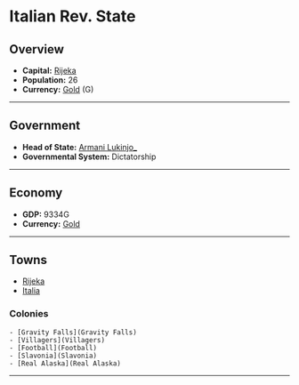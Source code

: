 # Italian Rev. State

## Overview

- **Capital:** [Rijeka](Rijeka)
- **Population:** 26
- **Currency:** [Gold](Gold) (G)

---

## Government

- **Head of State:** [Armani Lukinjo_](Lukinjo_)
- **Governmental System:** Dictatorship

---

## Economy

- **GDP:** 9334G
- **Currency:** [Gold](Gold)

---

## Towns

- [Rijeka](Rijeka)
- [Italia](Italia)

###     Colonies

    - [Gravity Falls](Gravity Falls)
    - [Villagers](Villagers)
    - [Football](Football)
    - [Slavonia](Slavonia)
    - [Real Alaska](Real Alaska)

---